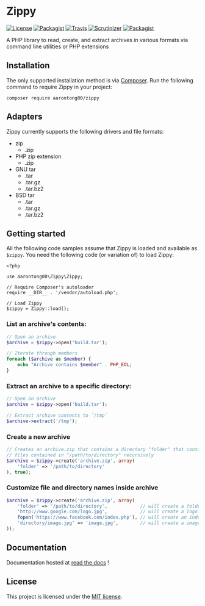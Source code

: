# Zippy

[![License](https://img.shields.io/packagist/l/aarontong00/zippy.svg?style=flat-square)](https://github.com/aarontong00-fr/Zippy/LICENSE)
[![Packagist](https://img.shields.io/packagist/v/aarontong00/zippy.svg?style=flat-square)](https://packagist.org/packages/aarontong00/zippy)
[![Travis](https://img.shields.io/travis/aarontong00-fr/Zippy.svg?style=flat-square)](https://travis-ci.org/aarontong00-fr/Zippy)
[![Scrutinizer](https://img.shields.io/scrutinizer/g/aarontong00-fr/Zippy.svg?style=flat-square)](https://scrutinizer-ci.com/g/aarontong00-fr/Zippy/)
[![Packagist](https://img.shields.io/packagist/dt/aarontong00/zippy.svg?style=flat-square)](https://packagist.org/packages/aarontong00/zippy/stats)

A PHP library to read, create, and extract archives in various formats via command line utilities or PHP extensions

## Installation

The only supported installation method is via [Composer](https://getcomposer.org). Run the following command to require Zippy in your project:

```
composer require aarontong00/zippy
```

## Adapters

Zippy currently supports the following drivers and file formats:

- zip
  - .zip
- PHP zip extension
  - .zip
- GNU tar
  - .tar
  - .tar.gz
  - .tar.bz2
- BSD tar
  - .tar
  - .tar.gz
  - .tar.bz2

## Getting started

All the following code samples assume that Zippy is loaded and available as `$zippy`. You need the following code (or variation of) to load Zippy:

```
<?php

use aarontong00\Zippy\Zippy;

// Require Composer's autoloader
require __DIR__ . '/vendor/autoload.php';

// Load Zippy
$zippy = Zippy::load();
```

### List an archive's contents:

```php
// Open an archive
$archive = $zippy->open('build.tar');

// Iterate through members
foreach ($archive as $member) {
    echo "Archive contains $member" . PHP_EOL;
}
```

### Extract an archive to a specific directory:

```php
// Open an archive
$archive = $zippy->open('build.tar');

// Extract archive contents to `/tmp`
$archive->extract('/tmp');
```

### Create a new archive

```php
// Creates an archive.zip that contains a directory "folder" that contains
// files contained in "/path/to/directory" recursively
$archive = $zippy->create('archive.zip', array(
    'folder' => '/path/to/directory'
), true);
```

### Customize file and directory names inside archive

```php
$archive = $zippy->create('archive.zip', array(
    'folder' => '/path/to/directory',            // will create a folder at root
    'http://www.google.com/logo.jpg',            // will create a logo.jpg file at root
    fopen('https://www.facebook.com/index.php'), // will create an index.php at root
    'directory/image.jpg' => 'image.jpg',        // will create a image.jpg in 'directory' folder
));
```

## Documentation

Documentation hosted at [read the docs](https://zippy.readthedocs.org/) !

## License

This project is licensed under the [MIT license](http://opensource.org/licenses/MIT).
